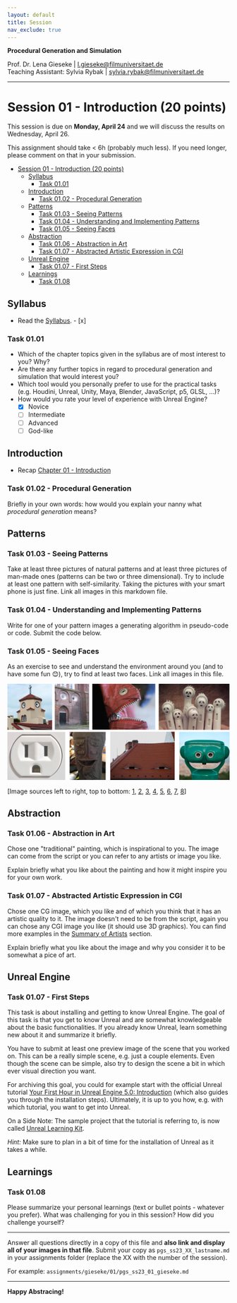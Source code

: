 ```yaml
---
layout: default
title: Session
nav_exclude: true
---
```


**Procedural Generation and Simulation**  


Prof. Dr. Lena Gieseke \| l.gieseke@filmuniversitaet.de  
Teaching Assistant: Sylvia Rybak \| sylvia.rybak@filmuniversitaet.de

---
# Session 01 - Introduction (20 points)

This session is due on **Monday, April 24** and we will discuss the results on Wednesday, April 26.  

This assignment should take < 6h (probably much less). If you need longer, please comment on that in your submission.

* [Session 01 - Introduction (20 points)](#session-01---introduction-20-points)
    * [Syllabus](#syllabus)
        * [Task 01.01](#task-0101)
    * [Introduction](#introduction)
        * [Task 01.02 - Procedural Generation](#task-0102---procedural-generation)
    * [Patterns](#patterns)
        * [Task 01.03 - Seeing Patterns](#task-0103---seeing-patterns)
        * [Task 01.04 - Understanding and Implementing Patterns](#task-0104---understanding-and-implementing-patterns)
        * [Task 01.05 - Seeing Faces](#task-0105---seeing-faces)
    * [Abstraction](#abstraction)
        * [Task 01.06 - Abstraction in Art](#task-0106---abstraction-in-art)
        * [Task 01.07 - Abstracted Artistic Expression in CGI](#task-0107---abstracted-artistic-expression-in-cgi)
    * [Unreal Engine](#unreal-engine)
        * [Task 01.07 - First Steps](#task-0107---first-steps)
    * [Learnings](#learnings)
        * [Task 01.08](#task-0108)


## Syllabus

* Read the [Syllabus](../../index.md). - [x] 

### Task 01.01

* Which of the chapter topics given in the syllabus are of most interest to you? Why?
* Are there any further topics in regard to procedural generation and simulation that would interest you?
* Which tool would you personally prefer to use for the practical tasks (e.g. Houdini, Unreal, Unity, Maya, Blender, JavaScript, p5, GLSL, ...)?
* How would you rate your level of experience with Unreal Engine?
    * [x] Novice
    * [ ] Intermediate
    * [ ] Advanced
    * [ ] God-like

## Introduction

* Recap [Chapter 01 - Introduction](../../02_scripts/pgs_ss22_01_intro_script.md)

###  Task 01.02 - Procedural Generation

Briefly in your own words: how would you explain your nanny what *procedural generation* means? 

## Patterns

### Task 01.03 - Seeing Patterns

Take at least three pictures of natural patterns and at least three pictures of man-made ones (patterns can be two or three dimensional). Try to include at least one pattern with self-similarity. Taking the pictures with your smart phone is just fine. Link all images in this markdown file.

### Task 01.04 - Understanding and Implementing Patterns

Write for one of your pattern images a generating algorithm in pseudo-code or code. Submit the code below.

### Task 01.05 - Seeing Faces

As an exercise to see and understand the environment around you (and to have some fun 😊), try to find at least two faces. Link all images in this file.

![faces_around_us](img/faces.png)

[Image sources left to right, top to bottom: [1](https://www.google.com/imgres?imgurl=https%3A%2F%2Fpbs.twimg.com%2Fprofile_images%2F378800000719377900%2F45f6f5459fe0d5678de052e8741700d0_400x400.jpeg&imgrefurl=https%3A%2F%2Ftwitter.com%2Ffacespics&docid=JoT1wUHfRfTWbM&tbnid=x30M4EKn_ft1wM%3A&vet=10ahUKEwisyqXc27_hAhXGJlAKHXNpArEQMwg_KAAwAA..i&w=400&h=400&bih=915&biw=1680&q=faces%20in%20things&ved=0ahUKEwisyqXc27_hAhXGJlAKHXNpArEQMwg_KAAwAA&iact=mrc&uact=8#h=400&imgdii=PorYURvb5HYYdM:&vet=10ahUKEwisyqXc27_hAhXGJlAKHXNpArEQMwg_KAAwAA..i&w=400), [2](https://www.themarysue.com/things-that-look-like-faces-pareidolia/), [3](https://www.themarysue.com/things-that-look-like-faces-pareidolia/), [4](http://www.abovetopsecret.com/forum/thread1159632/pg1), [5](https://lockerdome.com/buzzfeed.com/6814745186674964), [6](https://twitter.com/FacesPics/status/1086717380837953536), [7](https://laughingsquid.com/faces-in-things-funny-photos-of-objects-that-appear-to-have-faces/), [8](https://twitter.com/facespixx)]


## Abstraction

### Task 01.06 - Abstraction in Art

Chose one "traditional" painting, which is inspirational to you. The image can come from the script or you can refer to any artists or image you like.  

Explain briefly what you like about the painting and how it might inspire you for your own work.

### Task 01.07 - Abstracted Artistic Expression in CGI

Chose one CG image, which you like and of which you think that it has an artistic quality to it. The image doesn't need to be from the script, again you can chose any CGI image you like (it should use 3D graphics). You can find more examples in the [Summary of Artists](../../02_scripts/pgs_ss23_01_intro_script.md#summary-of-artists) section.  

Explain briefly what you like about the image and why you consider it to be somewhat a pice of art. 


## Unreal Engine

### Task 01.07 - First Steps

This task is about installing and getting to know Unreal Engine. The goal of this task is that you get to know Unreal and are somewhat knowledgeable about the basic functionalities. If you already know Unreal, learn something new about it and summarize it briefly.
  
You have to submit at least one preview image of the scene that you worked on. This can be a really simple scene, e.g. just a couple elements. Even though the scene can be simple, also try to design the scene a bit in which ever visual direction you want.
  

  <!-- Note for next year: this is not the best starter tutorial -->

For archiving this goal, you could for example start with the official Unreal tutorial [Your First Hour in Unreal Engine 5.0: Introduction](https://dev.epicgames.com/community/learning/courses/ZpX/your-first-hour-in-unreal-engine-5-0/E7L/your-first-hour-in-unreal-engine-5-0-introduction) (which also guides you through the installation steps). Ultimately, it is up to you how, e.g. with which tutorial, you want to get into Unreal. 

On a Side Note: The sample project that the tutorial is referring to, is now called [Unreal Learning Kit](https://www.unrealengine.com/marketplace/en-US/product/unreal-learning-kit?sessionInvalidated=true).


<!-- We started a collection of tutorials and resources for you in the script. -->

*Hint:* Make sure to plan in a bit of time for the installation of Unreal as it takes a while.

## Learnings

### Task 01.08

Please summarize your personal learnings (text or bullet points - whatever you prefer). What was challenging for you in this session? How did you challenge yourself?



---
  
Answer all questions directly in a copy of this file and **also link and display all of your images in that file**. Submit your copy as `pgs_ss23_XX_lastname.md` in your assignments folder (replace the XX with the number of the session). 
  
For example: `assignments/gieseke/01/pgs_ss23_01_gieseke.md`


---

**Happy Abstracing!**


